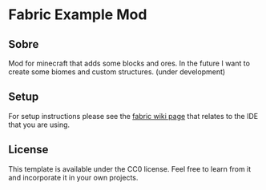 # Fabric Example Mod
## Sobre

Mod for minecraft that adds some blocks and ores. In the future I want to create some biomes and custom structures. (under development)

## Setup

For setup instructions please see the [fabric wiki page](https://fabricmc.net/wiki/tutorial:setup) that relates to the IDE that you are using.

## License

This template is available under the CC0 license. Feel free to learn from it and incorporate it in your own projects.

